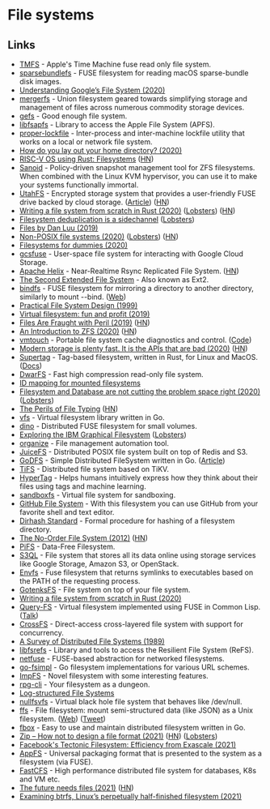 # File systems

## Links

- [TMFS](https://github.com/abique/tmfs) - Apple's Time Machine fuse read only file system.
- [sparsebundlefs](https://github.com/torarnv/sparsebundlefs) - FUSE filesystem for reading macOS sparse-bundle disk images.
- [Understanding Google’s File System (2020)](https://www.micahlerner.com/distributed/systems/2020/03/22/understanding-googles-file-system.html)
- [mergerfs](https://github.com/trapexit/mergerfs) - Union filesystem geared towards simplifying storage and management of files across numerous commodity storage devices.
- [gefs](https://github.com/oridb/gefs) - Good enough file system.
- [libfsapfs](https://github.com/libyal/libfsapfs) - Library to access the Apple File System (APFS).
- [proper-lockfile](https://github.com/moxystudio/node-proper-lockfile) - Inter-process and inter-machine lockfile utility that works on a local or network file system.
- [How do you lay out your home directory? (2020)](https://lobste.rs/s/fd1rbw/how_do_you_lay_out_your_home_directory)
- [RISC-V OS using Rust: Filesystems](http://osblog.stephenmarz.com/ch10.html) ([HN](https://news.ycombinator.com/item?id=23155294))
- [Sanoid](https://github.com/jimsalterjrs/sanoid) - Policy-driven snapshot management tool for ZFS filesystems. When combined with the Linux KVM hypervisor, you can use it to make your systems functionally immortal.
- [UtahFS](https://github.com/cloudflare/utahfs) - Encrypted storage system that provides a user-friendly FUSE drive backed by cloud storage. ([Article](https://blog.cloudflare.com/utahfs/)) ([HN](https://news.ycombinator.com/item?id=23465571))
- [Writing a file system from scratch in Rust (2020)](https://blog.carlosgaldino.com/writing-a-file-system-from-scratch-in-rust.html) ([Lobsters](https://lobste.rs/s/8ipzof/writing_file_system_from_scratch_rust)) ([HN](https://news.ycombinator.com/item?id=23967016))
- [Filesystem deduplication is a sidechannel](https://mjg59.dreamwidth.org/55638.html) ([Lobsters](https://lobste.rs/s/bhuaxo/filesystem_deduplication_is))
- [Files by Dan Luu (2019)](https://www.deconstructconf.com/2019/dan-luu-files)
- [Non-POSIX file systems (2020)](https://weinholt.se/articles/non-posix-filesystems/) ([Lobsters](https://lobste.rs/s/bed7wm/non_posix_file_systems)) ([HN](https://news.ycombinator.com/item?id=24412970))
- [Filesystems for dummies (2020)](https://29jm.github.io/filesystems-for-dummies/)
- [gcsfuse](https://github.com/GoogleCloudPlatform/gcsfuse) - User-space file system for interacting with Google Cloud Storage.
- [Apache Helix](https://helix.apache.org/0.6.8-docs/recipes/rsync_replicated_file_store.html) - Near-Realtime Rsync Replicated File System. ([HN](https://news.ycombinator.com/item?id=24898911))
- [The Second Extended File System](https://www.nongnu.org/ext2-doc/ext2.html) - Also known as Ext2.
- [bindfs](https://github.com/mpartel/bindfs) - FUSE filesystem for mirroring a directory to another directory, similarly to mount --bind. ([Web](https://bindfs.org/))
- [Practical File System Design (1999)](http://www.nobius.org/dbg/practical-file-system-design.pdf)
- [Virtual filesystem: fun and profit (2019)](https://abbyssoul.github.io/engineering/2019/11/25/vfs-for-fun-and-profit.html)
- [Files Are Fraught with Peril (2019)](https://danluu.com/deconstruct-files/) ([HN](https://news.ycombinator.com/item?id=25090760))
- [An Introduction to ZFS (2020)](https://www.servethehome.com/an-introduction-to-zfs-a-place-to-start/) ([HN](https://news.ycombinator.com/item?id=25157491))
- [vmtouch](https://hoytech.com/vmtouch/) - Portable file system cache diagnostics and control. ([Code](https://github.com/hoytech/vmtouch))
- [Modern storage is plenty fast. It is the APIs that are bad (2020)](https://itnext.io/modern-storage-is-plenty-fast-it-is-the-apis-that-are-bad-6a68319fbc1a) ([HN](https://news.ycombinator.com/item?id=25217323))
- [Supertag](https://github.com/amoffat/supertag) - Tag-based filesystem, written in Rust, for Linux and MacOS. ([Docs](https://amoffat.github.io/supertag/))
- [DwarFS](https://github.com/mhx/dwarfs) - Fast high compression read-only file system.
- [ID mapping for mounted filesystems](https://lwn.net/SubscriberLink/837566/33dbf767adaf9bd4/)
- [Filesystem and Database are not cutting the problem space right (2020)](https://boomla.com/blog/filesystem-and-database-are-not-cutting-the-problem-space-right) ([Lobsters](https://lobste.rs/s/7vebdc/filesystem_database_are_not_cutting))
- [The Perils of File Typing](https://invisibleup.com/articles/34/) ([HN](https://news.ycombinator.com/item?id=25322288))
- [vfs](https://github.com/blang/vfs) - Virtual filesystem library written in Go.
- [dino](https://github.com/nicolagi/dino) - Distributed FUSE filesystem for small volumes.
- [Exploring the IBM Graphical Filesystem](https://casadevall.pro/articles/2020/12/exploring-the-ibm-graphical-filesystem/) ([Lobsters](https://lobste.rs/s/dsn99n/exploring_ibm_graphical_filesystem))
- [organize](https://github.com/tfeldmann/organize) - File management automation tool.
- [JuiceFS](https://github.com/juicedata/juicefs) - Distributed POSIX file system built on top of Redis and S3.
- [GoDFS](https://github.com/rounakdatta/GoDFS) - Simple Distributed FileSystem written in Go. ([Article](https://rounakdatta.github.io/posts/godfs/))
- [TiFS](https://github.com/Hexilee/tifs) - Distributed file system based on TiKV.
- [HyperTag](https://github.com/SeanPedersen/HyperTag) - Helps humans intuitively express how they think about their files using tags and machine learning.
- [sandboxfs](https://github.com/bazelbuild/sandboxfs) - Virtual file system for sandboxing.
- [GitHub File System](https://github.com/sirnewton01/ghfs) - With this filesystem you can use GitHub from your favorite shell and text editor.
- [Dirhash Standard](https://github.com/andhus/dirhash) - Formal procedure for hashing of a filesystem directory.
- [The No-Order File System (2012)](http://pages.cs.wisc.edu/~vijayc/nofs.htm) ([HN](https://news.ycombinator.com/item?id=25900461))
- [PiFS](https://github.com/philipl/pifs) - Data-Free Filesystem.
- [S3QL](https://github.com/s3ql/s3ql) - File system that stores all its data online using storage services like Google Storage, Amazon S3, or OpenStack.
- [Envfs](https://github.com/Mic92/envfs) - Fuse filesystem that returns symlinks to executables based on the PATH of the requesting process.
- [GotenksFS](https://github.com/carlosgaldino/gotenksfs) - File system on top of your file system.
- [Writing a file system from scratch in Rust (2020)](https://blog.carlosgaldino.com/writing-a-file-system-from-scratch-in-rust.html)
- [Query-FS](https://gitlab.common-lisp.net/cl-fuse/query-fs) - Virtual filesystem implemented using FUSE in Common Lisp. ([Talk](https://www.youtube.com/watch?v=4T9ApaL6Un8))
- [CrossFS](https://github.com/RutgersCSSystems/CrossFS) - Direct-access cross-layered file system with support for concurrency.
- [A Survey of Distributed File Systems (1989)](https://www.cs.cmu.edu/~satya/docdir/satya89survey.pdf)
- [libfsrefs](https://github.com/libyal/libfsrefs) - Library and tools to access the Resilient File System (ReFS).
- [netfuse](https://github.com/anowell/netfuse) - FUSE-based abstraction for networked filesystems.
- [go-fsimpl](https://github.com/hairyhenderson/go-fsimpl) - Go filesystem implementations for various URL schemes.
- [ImpFS](https://github.com/tomjridge/imp_fs) - Novel filesystem with some interesting features.
- [rpg-cli](https://github.com/facundoolano/rpg-cli) - Your filesystem as a dungeon.
- [Log-structured File Systems](https://pages.cs.wisc.edu/~remzi/OSTEP/file-lfs.pdf)
- [nullfsvfs](https://github.com/abbbi/nullfsvfs) - Virtual black hole file system that behaves like /dev/null.
- [ffs](https://github.com/mgree/ffs) - File filesystem: mount semi-structured data (like JSON) as a Unix filesystem. ([Web](https://mgree.github.io/ffs/)) ([Tweet](https://twitter.com/mgrnbrg/status/1409871452099198982))
- [fbox](https://github.com/prologic/fbox) - Easy to use and maintain distributed filesystem written in Go.
- [Zip – How not to design a file format (2021)](https://games.greggman.com/game/zip-rant/) ([HN](https://news.ycombinator.com/item?id=27925393)) ([Lobsters](https://lobste.rs/s/agrmsw/zip_how_not_design_file_format))
- [Facebook's Tectonic Filesystem: Efficiency from Exascale (2021)](https://paulcavallaro.com/blog/facebook-tectonic-filesystem/)
- [AppFS](https://appfs.rkeene.org/web/index) - Universal packaging format that is presented to the system as a filesystem (via FUSE).
- [FastCFS](https://github.com/happyfish100/FastCFS) - High performance distributed file system for databases, K8s and VM etc.
- [The future needs files (2021)](https://jenson.org/files/) ([HN](https://news.ycombinator.com/item?id=28391570))
- [Examining btrfs, Linux’s perpetually half-finished filesystem (2021)](https://arstechnica.com/gadgets/2021/09/examining-btrfs-linuxs-perpetually-half-finished-filesystem/)
